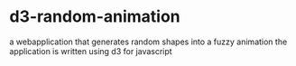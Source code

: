 d3-random-animation
=========
a webapplication that generates random shapes into a fuzzy animation
the application is written using d3 for javascript